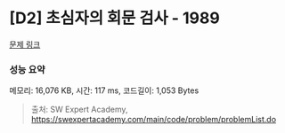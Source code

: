 # [D2] 초심자의 회문 검사 - 1989 

[문제 링크](https://swexpertacademy.com/main/code/problem/problemDetail.do?contestProbId=AV5PyTLqAf4DFAUq) 

### 성능 요약

메모리: 16,076 KB, 시간: 117 ms, 코드길이: 1,053 Bytes



> 출처: SW Expert Academy, https://swexpertacademy.com/main/code/problem/problemList.do